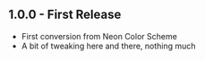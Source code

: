 ## 1.0.0 - First Release
* First conversion from Neon Color Scheme
* A bit of tweaking here and there, nothing much
